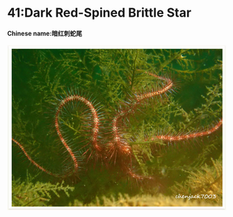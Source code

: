 # 41:Dark Red-Spined Brittle Star

#### Chinese name:暗红刺蛇尾

![](../../.gitbook/assets/dark-red-spined-brittle-star.jpg)

